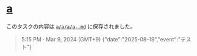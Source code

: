 # [a](https://github.com/noraworld/github-actions-sandbox/issues/165)
このタスクの内容は [`a/a/a/a-.md`](https://github.com/noraworld/github-actions-sandbox/blob/main/a/a/a/a-.md) に保存されました。

> 5:15 PM · Mar 9, 2024 (GMT+9)
{"date":"2025-08-19","event":"テスト"}
